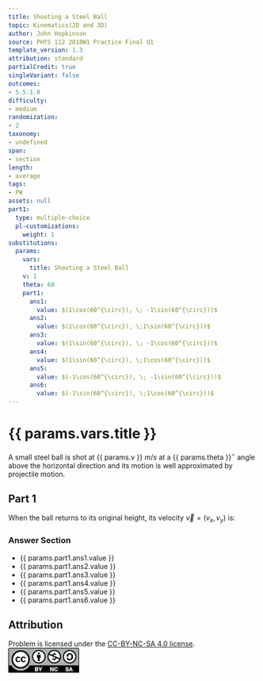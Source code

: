 ```yaml
---
title: Shooting a Steel Ball
topic: Kinematics(2D and 3D)
author: John Hopkinson
source: PHYS 112 2018W1 Practice Final Q1
template_version: 1.3
attribution: standard
partialCredit: true
singleVariant: false
outcomes:
- 5.5.1.0
difficulty:
- medium
randomization:
- 2
taxonomy:
- undefined
span:
- section
length:
- average
tags:
- PW
assets: null
part1:
  type: multiple-choice
  pl-customizations:
    weight: 1
substitutions:
  params:
    vars:
      title: Shooting a Steel Ball
    v: 1
    theta: 60
    part1:
      ans1:
        value: $(1\cos(60^{\circ}), \; -1\sin(60^{\circ}))$
      ans2:
        value: $(1\cos(60^{\circ}), \;1\sin(60^{\circ}))$
      ans3:
        value: $(1\sin(60^{\circ}), \; -1\cos(60^{\circ}))$
      ans4:
        value: $(1\sin(60^{\circ}), \;1\cos(60^{\circ}))$
      ans5:
        value: $(-1\cos(60^{\circ}), \; -1\sin(60^{\circ}))$
      ans6:
        value: $(-1\sin(60^{\circ}), \;1\cos(60^{\circ}))$
---
```

# {{ params.vars.title }}
A small steel ball is shot at {{ params.v }} $m/s$ at a {{ params.theta }}$^{\circ}$ angle above the horizontal direction and its motion is well approximated by projectile motion.

## Part 1

When the ball returns to its original height, its velocity $\overrightarrow{v} = (v_x, v_y)$ is:

### Answer Section

- {{ params.part1.ans1.value }}
- {{ params.part1.ans2.value }}
- {{ params.part1.ans3.value }}
- {{ params.part1.ans4.value }}
- {{ params.part1.ans5.value }}
- {{ params.part1.ans6.value }}

## Attribution

Problem is licensed under the [CC-BY-NC-SA 4.0 license](https://creativecommons.org/licenses/by-nc-sa/4.0/).<br> ![The Creative Commons 4.0 license requiring attribution-BY, non-commercial-NC, and share-alike-SA license.](https://raw.githubusercontent.com/firasm/bits/master/by-nc-sa.png)